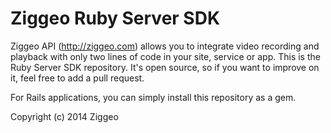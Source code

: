 Ziggeo Ruby Server SDK
======================

Ziggeo API (http://ziggeo.com) allows you to integrate video recording and playback with only
two lines of code in your site, service or app. This is the Ruby Server SDK repository. It's open source,
so if you want to improve on it, feel free to add a pull request.

For Rails applications, you can simply install this repository as a gem.

Copyright (c) 2014 Ziggeo
